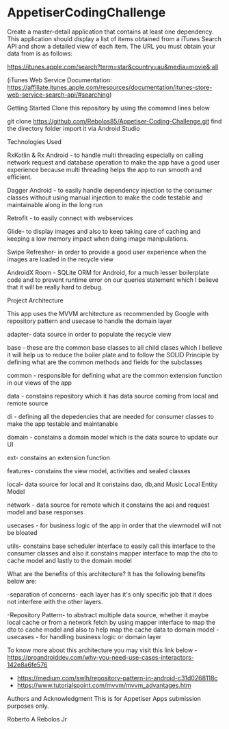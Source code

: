# AppetiserCodingChallenge

Create a master-detail application that contains at least one dependency. This application should display a list of items obtained from a iTunes Search API and show a detailed view of each item. The URL you must obtain your data from is as follows:

https://itunes.apple.com/search?term=star&country=au&media=movie&;all

(iTunes Web Service Documentation: https://affiliate.itunes.apple.com/resources/documentation/itunes-store-web-service-search-api/#searching)

Getting Started Clone this repository by using the comamnd lines below

git clone https://github.com/Rebolos85/Appetiser-Coding-Challenge.git
find the directory folder
import it via Android Studio

Technologies Used

RxKotlin & Rx Android - to handle multi threading especially on calling network request and database operation to make the app have a good user experience
because multi threading helps the app to run smooth and efficient.

Dagger Android - to easily handle dependency injection to the consumer classes without using manual injection to make the code
testable and maintainable along in the long run

Retrofit - to easily connect with webservices

Glide- to display images and also to keep taking care of caching and keeping a low memory impact when doing image manipulations.

Swipe Refresher- in order to provide a good user experience when the images are loaded in the recycle view

AndroidX Room - SQLite ORM for Android, for a much lesser boilerplate code and to prevent runtime error on our queries statement which I believe that it will
be really hard to debug.

Project Architecture

This app uses the MVVM architecture as recommended by Google with repository pattern and usecase to handle the domain layer

 adapter- data source in order to populate the recycle view
 
 base - these are the common base classes to all child clases which I believe it will help us to reduce the boiler plate and to follow the SOLID Principle by   defining  what are the common methods and fields for the subclasses
 
common - responsible for defining what are the common extension function in our views of the app
 
 data - constains repository which it has data source coming from local and remote source
 
 di - defining all the depedencies that are needed for consumer classes to make the app testable and maintanable
 
 domain - constains a domain model which is the data source to update our UI 
 
 ext- constains an extension function 
 
 features- constains the view model, activities and sealed classes
 
 local- data source for local and it constains dao, db,and Music Local Entity Model
 
 network - data source for remote which it constains the api and request model and base responses
 
 usecases - for business logic of the app in order that the viewmodel will not be bloated 
 
 utils- constains base scheduler interface to easily call this interface to the consumer classes and also it constains
 mapper interface to map the dto to cache model and lastly to the domain model
 
 What are the benefits of this architecture? It has the following benefits below are:

 -separation of concerns- each layer has it's only specific job that it does not interfere with the other layers.

 -Repository Pattern- to abstract multiple data source, whether it maybe local cache or from a network fetch by using mapper interface
  to map the dto to cache model and also to help map the cache data to domain model
  -usecases - for handling business logic or domain layer
  
  To know more about this architecture you may visit this link below
  -https://proandroiddev.com/why-you-need-use-cases-interactors-142e8a6fe576
  - https://medium.com/swlh/repository-pattern-in-android-c31d0268118c
  - https://www.tutorialspoint.com/mvvm/mvvm_advantages.htm
 
Authors and Acknowledgment This is for Appetiser Apps submission purposes only.

Roberto A Rebolos Jr

